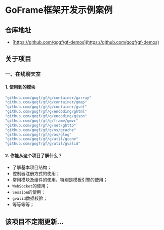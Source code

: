 # GoFrame框架开发示例案例

## 仓库地址
  * [https://github.com/gogf/gf-demos](https://github.com/gogf/gf-demos)

## 关于项目

### 一、在线聊天室

#### 1. 使用到的模块
```go
"github.com/gogf/gf/g/container/garray"
"github.com/gogf/gf/g/container/gmap"
"github.com/gogf/gf/g/container/gset"
"github.com/gogf/gf/g/encoding/ghtml"
"github.com/gogf/gf/g/encoding/gjson"
"github.com/gogf/gf/g/frame/gmvc"
"github.com/gogf/gf/g/net/ghttp"
"github.com/gogf/gf/g/os/gcache"
"github.com/gogf/gf/g/os/glog"
"github.com/gogf/gf/g/util/gconv"
"github.com/gogf/gf/g/util/gvalid"
```

#### 2. 你能从这个项目了解什么？
* 了解基本项目结构；
* 控制器注册方式的使用；
* 常用模块及组件的使用，特别是模板引擎的使用；
* `WebSocket`的使用；
* `Session`的使用；
* `gvalid`数据校验；
* 等等等等；

## 该项目不定期更新...